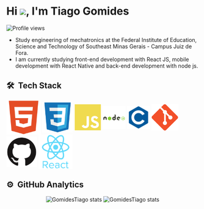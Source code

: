 
<h1 align="left">Hi <img src="https://raw.githubusercontent.com/kaueMarques/kaueMarques/master/hi.gif" width="3px">, I'm Tiago Gomides</h1>
<p align="left"> <img src="https://komarev.com/ghpvc/?username=GomidesTiago&color=green" alt="Profile views" width="100px" /> </p>

- Study engineering of mechatronics at the Federal Institute of Education, Science and Technology of Southeast Minas Gerais - Campus Juiz de Fora. 
- I am currently studying front-end development with React JS, mobile development with React Native and back-end development with node js.


## 🛠 &nbsp;Tech Stack

<div>
      <img align="center" alt="HTML5" height="90" width="90" src="https://raw.githubusercontent.com/devicons/devicon/master/icons/html5/html5-plain.svg">     
      <img align="center" alt="CSS3" height="80" width="80" src="https://raw.githubusercontent.com/devicons/devicon/master/icons/css3/css3-original.svg">     
      <img align="center" alt="js" height="70" width="70" src="https://raw.githubusercontent.com/devicons/devicon/master/icons/javascript/javascript-plain.svg">     
      <img align="center" alt="nodjs" height="60" width="60" src="https://raw.githubusercontent.com/devicons/devicon/master/icons/nodejs/nodejs-original-wordmark.svg">              
      <img align="center" alt="c" height="60" width="60" src="https://raw.githubusercontent.com/devicons/devicon/master/icons/c/c-plain.svg">     
      <img align="center" alt="git" height="70" width="70" src="https://raw.githubusercontent.com/devicons/devicon/master/icons/git/git-original.svg">     
      <img align="center" alt="github" height="80" width="80" src="https://raw.githubusercontent.com/devicons/devicon/master/icons/github/github-original.svg"> 
      <img align="center" alt="react" height="90" width="90" src="https://raw.githubusercontent.com/devicons/devicon/master/icons/react/react-original-wordmark.svg">       
</div>

## ⚙️ &nbsp;GitHub Analytics

<p align="center">
    <img width="550em" src="https://github-readme-stats.vercel.app/api?username=GomidesTiago&theme=chartreuse-dark" alt="GomidesTiago stats"/>
    <img width="65%" src = "https://github-readme-stats.vercel.app/api/top-langs/?username=Gomidestiago&layout=compact&theme=chartreuse-dark" alt="GomidesTiago stats"/>
</p>
